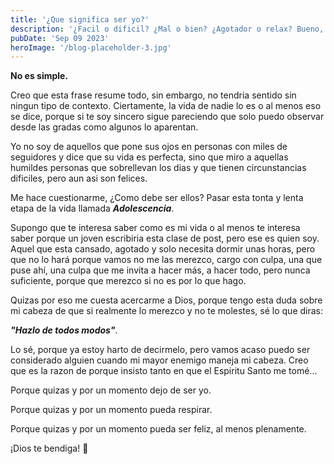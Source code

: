 ```yaml
---
title: '¿Que significa ser yo?'
description: '¿Facil o dificil? ¿Mal o bien? ¿Agotador o relax? Bueno, descubramoslo'
pubDate: 'Sep 09 2023'
heroImage: '/blog-placeholder-3.jpg'
---
```


**No es simple.**

Creo que esta frase resume todo, sin embargo, no tendria sentido sin ningun tipo de contexto. Ciertamente, la vida de nadie lo es o al menos eso se dice, porque si te soy sincero sigue pareciendo que solo puedo observar desde las gradas como algunos lo aparentan.

Yo no soy de aquellos que pone sus ojos en personas con miles de seguidores y dice que su vida es perfecta, sino que miro a aquellas humildes personas que sobrellevan los dias y que tienen circunstancias dificiles, pero aun asi son felices.

Me hace cuestionarme, ¿Como debe ser ellos? Pasar esta tonta y lenta etapa de la vida llamada ***Adolescencia***.

Supongo que te interesa saber como es mi vida o al menos te interesa saber porque un joven escribiria esta clase de post, pero ese es quien soy. Aquel que esta cansado, agotado y solo necesita dormir unas horas, pero que no lo hará porque vamos no me las merezco, cargo con culpa, una que puse ahí, una culpa que me invita a hacer más, a hacer todo, pero nunca suficiente, porque que merezco si no es por lo que hago.

Quizas por eso me cuesta acercarme a Dios, porque tengo esta duda sobre mi cabeza de que si realmente lo merezco y no te molestes, sé lo que diras:

 ***"Hazlo de todos modos"***.

Lo sé, porque ya estoy harto de decirmelo, pero vamos acaso puedo ser considerado alguien cuando mi mayor enemigo maneja mi cabeza. Creo que es la razon de porque insisto tanto en que el Espiritu Santo me tomé...

Porque quizas y por un momento dejo de ser yo.

Porque quizas y por un momento pueda respirar.

Porque quizas y por un momento pueda ser feliz, al menos plenamente.

¡Dios te bendiga! 👏